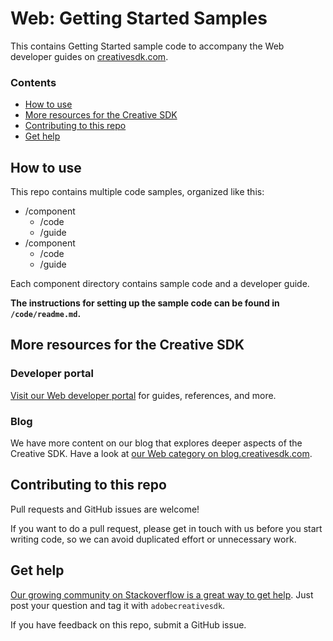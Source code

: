 # Web: Getting Started Samples

This contains Getting Started sample code to accompany the Web developer guides on [creativesdk.com](http://creativesdk.com).

### Contents

- [How to use](#how-to)
- [More resources for the Creative SDK](#resources)
- [Contributing to this repo](#contributing)
- [Get help](#get-help)

<a name="how-to"></a>
## How to use

This repo contains multiple code samples, organized like this:

- /component
	- /code
	- /guide
- /component
	- /code
	- /guide

Each component directory contains sample code and a developer guide.

**The instructions for setting up the sample code can be found in `/code/readme.md`.**

<a name="resources"></a>
## More resources for the Creative SDK

### Developer portal

[Visit our Web developer portal](https://creativesdk.adobe.com/docs/web/#/index.html) for guides, references, and more.

### Blog

We have more content on our blog that explores deeper aspects of the Creative SDK. Have a look at [our Web category on blog.creativesdk.com](https://blog.creativesdk.com/category/web/).

<a name="contributing"></a>
## Contributing to this repo

Pull requests and GitHub issues are welcome!

If you want to do a pull request, please get in touch with us before you start writing code, so we can avoid duplicated effort or unnecessary work.

<a name="get-help"></a>
## Get help

[Our growing community on Stackoverflow is a great way to get help](https://stackoverflow.com/questions/tagged/adobecreativesdk). Just post your question and tag it with `adobecreativesdk`.

If you have feedback on this repo, submit a GitHub issue.